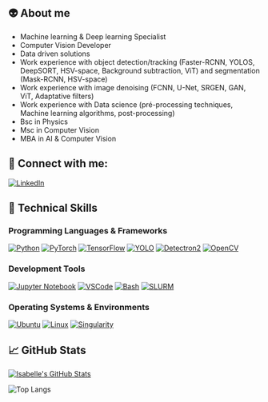 ## :alien: About me 

- Machine learning & Deep learning Specialist
- Computer Vision Developer
- Data driven solutions
- Work experience with object detection/tracking (Faster-RCNN, YOLOS, DeepSORT, HSV-space, Background subtraction, ViT) and segmentation (Mask-RCNN, HSV-space)
- Work experience with image denoising (FCNN, U-Net, SRGEN, GAN, ViT, Adaptative filters)
- Work experience with Data science (pré-processing techniques, Machine learning algorithms, post-processing)
- Bsc in Physics
- Msc in Computer Vision
- MBA in AI & Computer Vision

## 🤝 Connect with me:

[![LinkedIn](https://img.shields.io/badge/LinkedIn-0077B5?style=for-the-badge&logo=linkedin&logoColor=white)](https://www.linkedin.com/in/misabellerv)

## 💼 Technical Skills

### Programming Languages & Frameworks
[![Python](https://img.shields.io/badge/-Python-3776AB?style=flat-square&logo=Python&logoColor=white)](https://www.python.org/)
[![PyTorch](https://img.shields.io/badge/-PyTorch-EE4C2C?style=flat-square&logo=PyTorch&logoColor=white)](https://pytorch.org/)
[![TensorFlow](https://img.shields.io/badge/-TensorFlow-FF6F00?style=flat-square&logo=TensorFlow&logoColor=white)](https://www.tensorflow.org/)
[![YOLO](https://img.shields.io/badge/-YOLO-00FFFF?style=flat-square&logo=YOLO&logoColor=black)](https://pjreddie.com/darknet/yolo/)
[![Detectron2](https://img.shields.io/badge/-Detectron2-FF6F00?style=flat-square&logo=Facebook&logoColor=white)](https://github.com/facebookresearch/detectron2)
[![OpenCV](https://img.shields.io/badge/-OpenCV-5C3EE8?style=flat-square&logo=OpenCV&logoColor=white)](https://opencv.org/)

### Development Tools
[![Jupyter Notebook](https://img.shields.io/badge/-Jupyter%20Notebook-F37626?style=flat-square&logo=Jupyter&logoColor=white)](https://jupyter.org/)
[![VSCode](https://img.shields.io/badge/-VS%20Code-007ACC?style=flat-square&logo=Visual%20Studio%20Code&logoColor=white)](https://code.visualstudio.com/)
[![Bash](https://img.shields.io/badge/-Bash-4EAA25?style=flat-square&logo=GNU%20Bash&logoColor=white)](https://www.gnu.org/software/bash/)
[![SLURM](https://img.shields.io/badge/-SLURM-FF6F00?style=flat-square&logo=SLURM&logoColor=white)](https://slurm.schedmd.com/)

### Operating Systems & Environments
[![Ubuntu](https://img.shields.io/badge/-Ubuntu-E95420?style=flat-square&logo=Ubuntu&logoColor=white)](https://ubuntu.com/)
[![Linux](https://img.shields.io/badge/-Linux-FCC624?style=flat-square&logo=Linux&logoColor=black)](https://www.kernel.org/)
[![Singularity](https://img.shields.io/badge/-Singularity-23282E?style=flat-square&logo=Singularity&logoColor=white)](https://sylabs.io/singularity/)



## 📈 GitHub Stats 

[![Isabelle's GitHub Stats](https://github-readme-stats.vercel.app/api?username=misabellerv&show_icons=true&theme=tokyonight)](https://github.com/misabellerv)

![Top Langs](https://github-readme-stats.vercel.app/api/top-langs/?username=misabellerv&hide=javascript,css,scss,html&theme=tokyonight)

